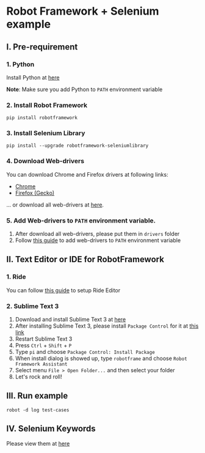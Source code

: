 # Robot Framework + Selenium example

## I. Pre-requirement
### 1. Python
Install Python at [here](https://www.python.org/downloads/)

**Note**: Make sure you add Python to `PATH` environment variable 

### 2. Install Robot Framework
```
pip install robotframework
```


### 3. Install Selenium Library
```
pip install --upgrade robotframework-seleniumlibrary
```

### 4. Download Web-drivers

You can download Chrome and Firefox drivers at following links:
 * [Chrome](https://sites.google.com/a/chromium.org/chromedriver/downloads)
 * [Firefox (Gecko)](https://github.com/mozilla/geckodriver/releases)

... or download all web-drivers at [here](https://seleniumhq.github.io/selenium/docs/api/py/index.html#drivers).

### 5. Add Web-drivers to `PATH` environment variable.
 1. After download all web-drivers, please put them in `drivers` folder
 2. Follow [this guide](https://www.java.com/en/download/help/path.xml) to add web-drivers to `PATH` environment variable
 
## II. Text Editor or IDE for RobotFramework
### 1. Ride
You can follow [this guide](https://github.com/robotframework/RIDE/wiki) to setup Ride Editor

### 2. Sublime Text 3
 1. Download and install Sublime Text 3 at [here](https://www.sublimetext.com/3)
 2. After installing Sublime Text 3, please install `Package Control` for it at [this link](https://packagecontrol.io/installation)
 3. Restart Sublime Text 3
 4. Press `Ctrl` + `Shift` + `P`
 5. Type `pi` and choose `Package Control: Install Package`
 6. When install dialog is showed up, type `robotframe` and choose `Robot Framework Assistant`
 7. Select menu `File > Open Folder...` and then select your folder
 8. Let's rock and roll!

## III. Run example
```
robot -d log test-cases
```

## IV. Selenium Keywords
Please view them at [here](http://robotframework.org/SeleniumLibrary/SeleniumLibrary.html#Create%20Webdriver)